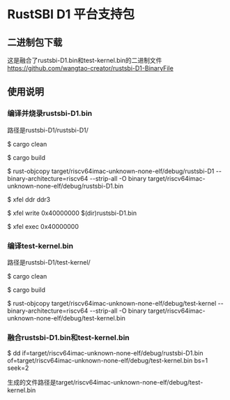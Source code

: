 # RustSBI D1 平台支持包



## 二进制包下载
这是融合了rustsbi-D1.bin和test-kernel.bin的二进制文件
https://github.com/wangtao-creator/rustsbi-D1-BinaryFile


## 使用说明

### 编译并烧录rustsbi-D1.bin
路径是rustsbi-D1/rustsbi-D1/

$ cargo clean

$ cargo build

$ rust-objcopy target/riscv64imac-unknown-none-elf/debug/rustsbi-D1 --binary-architecture=riscv64 --strip-all -O binary target/riscv64imac-unknown-none-elf/debug/rustsbi-D1.bin

$ xfel ddr ddr3

$ xfel write 0x40000000 $(dir)rustsbi-D1.bin

$ xfel exec 0x40000000

### 编译test-kernel.bin
路径是rustsbi-D1/test-kernel/

$ cargo clean

$ cargo build

$ rust-objcopy target/riscv64imac-unknown-none-elf/debug/test-kernel --binary-architecture=riscv64 --strip-all -O binary target/riscv64imac-unknown-none-elf/debug/test-kernel.bin


### 融合rustsbi-D1.bin和test-kernel.bin
$ dd if=target/riscv64imac-unknown-none-elf/debug/rustsbi-D1.bin of=target/riscv64imac-unknown-none-elf/debug/test-kernel.bin bs=1 seek=2

生成的文件路径是target/riscv64imac-unknown-none-elf/debug/test-kernel.bin